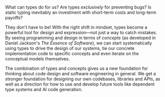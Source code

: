 What can types do for us? Are types *exclusively* for preventing bugs? Is static typing inevitably an investment with short-term costs and long-term payoffs?

They don't have to be! With the right shift in mindset, types become a powerful tool for design and expression—not just a way to catch mistakes. By seeing programming and design in terms of *concepts* (as developed in Daniel Jackson's *The Essence of Software*), we can start systematically using types to drive the design of our systems, tie our concrete implementation code to specific concepts and even iterate on the conceptual models themselves.

The combination of types and concepts gives us a new foundation for thinking about code design and software engineering in general. We get a stronger foundation for designing our own codebases, libraries and APIs, as well as a direction for how to use and develop future tools like dependent type systems and AI code generation.
